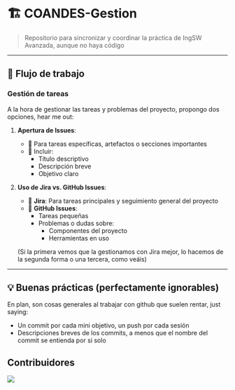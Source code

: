 # 🏗️ COANDES-Gestion

> Repositorio para sincronizar y coordinar la práctica de IngSW Avanzada, aunque no haya código

---

## 🔄 Flujo de trabajo

### Gestión de tareas

A la hora de gestionar las tareas y problemas del proyecto, propongo dos 
opciones, hear me out:

1. **Apertura de Issues**: 
   - 📌 Para tareas específicas, artefactos o secciones importantes
   - 📝 Incluir:
     - Título descriptivo
     - Descripción breve
     - Objetivo claro

2. **Uso de Jira vs. GitHub Issues**:
   - 🔧 **Jira**: Para tareas principales y seguimiento general del proyecto
   - 🐞 **GitHub Issues**: 
     - Tareas pequeñas
     - Problemas o dudas sobre:
       - Componentes del proyecto
       - Herramientas en uso
      
   (Si la primera vemos que la gestionamos con Jira mejor, lo hacemos de la segunda
   forma o una tercera, como veáis)
---

## 💡 Buenas prácticas (perfectamente ignorables)
En plan, son cosas generales al trabajar con github que suelen rentar, just saying:

* Un commit por cada mini objetivo, un push por cada sesión
* Descripciones breves de los commits, a menos que el nombre del commit se entienda por si solo

## Contribuidores
<a href="https://github.com/krisMG21/COANDES-Gestion/graphs/contributors">
  <img src="https://contrib.rocks/image?repo=krisMG21/COANDES-Gestion" />
</a>
